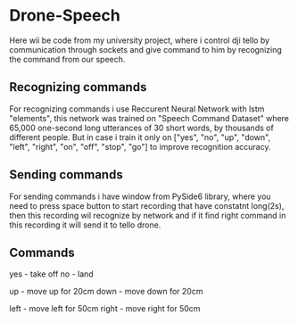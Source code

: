 # Drone-Speech
Here wii be code from my university project, where i control dji tello by communication through sockets and give command to him by recognizing the command from our speech. 

## Recognizing commands
For recognizing commands i use Reccurent Neural Network with lstm "elements", this network was trained on "Speech Command Dataset" where 65,000 one-second long utterances of 30 short words, by thousands of different people. But in case i train it only on ["yes", "no", "up", "down", "left", "right", "on", "off", "stop", "go"] to improve recognition accuracy. 

## Sending commands 
For sending commands i have window from PySide6 library, where you need to press space button to start recording that have constatnt long(2s), then this recording wil recognize by network and if it find right command in this recording it will send it to tello drone.

## Commands 
yes - take off
no - land 

up - move up for 20cm
down - move down for 20cm

left - move left for 50cm
right - move right for 50cm 

